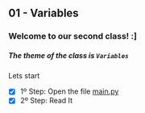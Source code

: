 ## 01 - Variables

### Welcome to our second class! :]

##### The theme of the class is ``Variables``

Lets start

- [x] 1º Step: Open the file [main.py](https://github.com/JohnnyStein/PyLearn/blob/master/%2301%20-%20Variables/main.py)
- [x] 2º Step: Read It